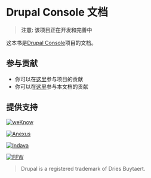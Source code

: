 # Drupal Console 文档

> **注意: 该项目正在开发和完善中**

这本书是[Drupal Console](http://drupalconsole.com/)项目的文档。

## 参与贡献

- 你可以在[这里](https://github.com/hechoendrupal/DrupalConsole)参与项目的贡献
- 你可以在[这里](https://github.com/hechoendrupal/drupal-console-book)参与本文档的贡献

## 提供支持
[![weKnow](https://www.drupal.org/files/weKnow-logo_5.png)](https://weknowinc.com)

[![Anexus](https://www.drupal.org/files/anexus-logo.png)](http://www.anexusit.com/)

[![Indava](https://www.drupal.org/files/indava-logo.png)](http://www.indava.com/)

[![FFW](https://www.drupal.org/files/ffw-logo.png)](https://ffwagency.com)

> Drupal is a registered trademark of Dries Buytaert.